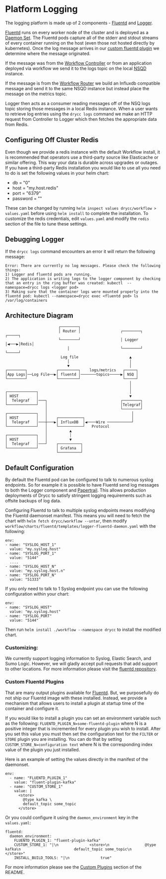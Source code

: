 # Platform Logging

The logging platform is made up of 2 components - [Fluentd](https://github.com/drycc/fluentd) and [Logger](https://github.com/drycc/logger).

[Fluentd](https://github.com/drycc/fluentd) runs on every worker node of the cluster and is deployed as a [Daemon Set](http://kubernetes.io/v1.1/docs/admin/daemons.html). The Fluentd pods capture all of the stderr and stdout streams of every container running on the host (even those not hosted directly by kubernetes). Once the log message arrives in our [custom fluentd plugin](https://github.com/drycc/fluentd/tree/main/rootfs/opt/fluentd/drycc-output) we determine where the message originated.

If the message was from the [Workflow Controller](https://github.com/drycc/controller) or from an application deployed via workflow we send it to the logs topic on the local [NSQD](http://nsq.io) instance.

If the message is from the [Workflow Router](https://github.com/drycc/router) we build an Influxdb compatible message and send it to the same NSQD instance but instead place the message on the metrics topic.

Logger then acts as a consumer reading messages off of the NSQ logs topic storing those messages in a local Redis instance. When a user wants to retrieve log entries using the `drycc logs` command we make an HTTP request from Controller to Logger which then fetches the appropriate data from Redis.

## Configuring Off Cluster Redis

Even though we provide a redis instance with the default Workflow install, it is recommended that operators use a third-party source like Elasticache or similar offering. This way your data is durable across upgrades or outages. If you have a third-party Redis installation you would like to use all you need to do is set the following values in your helm chart:

* db = "0"
* host = "my.host.redis"
* port = "6379"
* password = ""

These can be changed by running `helm inspect values drycc/workflow > values.yaml` before using
`helm install` to complete the installation. To customize the redis credentials, edit `values.yaml`
and modify the `redis` section of the file to tune these settings.

## Debugging Logger

If the `drycc logs` command encounters an error it will return the following message:

```
Error: There are currently no log messages. Please check the following things:
1) Logger and fluentd pods are running.
2) The application is writing logs to the logger component by checking that an entry in the ring buffer was created: kubectl  --namespace=drycc logs <logger pod>
3) Making sure that the container logs were mounted properly into the fluentd pod: kubectl --namespace=drycc exec <fluentd pod> ls /var/log/containers
```

## Architecture Diagram

```
                        ┌────────┐                                        
                        │ Router │                  ┌────────┐     ┌─────┐
                        └────────┘                  │ Logger │◀───▶│Redis│
                            │                       └────────┘     └─────┘
                         Log file                       ▲                
                            │                           │                
                            ▼                           │                
┌────────┐             ┌─────────┐    logs/metrics   ┌─────┐             
│App Logs│──Log File──▶│ fluentd │───────topics─────▶│ NSQ │             
└────────┘             └─────────┘                   └─────┘             
                                                        │                
                                                        │                
┌─────────────┐                                         │                
│ HOST        │                                         ▼                
│  Telegraf   │───┐                                 ┌────────┐            
└─────────────┘   │                                 │Telegraf│            
                  │                                 └────────┘            
┌─────────────┐   │                                      │                
│ HOST        │   │    ┌───────────┐                     │                
│  Telegraf   │───┼───▶│ InfluxDB  │◀────Wire ───────────┘                
└─────────────┘   │    └───────────┘   Protocol                   
                  │          ▲                                    
┌─────────────┐   │          │                                    
│ HOST        │   │          ▼                                    
│  Telegraf   │───┘    ┌──────────┐                               
└─────────────┘        │ Grafana  │                               
                       └──────────┘                               
```

## Default Configuration

By default the Fluentd pod can be configured to talk to numerous syslog endpoints. So for example it is possible to have Fluentd send log messages to both the Logger component and [Papertrail](https://papertrailapp.com/). This allows production deployments of Drycc to satisfy stringent logging requirements such as offsite backups of log data.

Configuring Fluentd to talk to multiple syslog endpoints means modifying the Fluentd daemonset
manifest. This means you will need to fetch the chart with `helm fetch drycc/workflow --untar`, then
modify `workflow/charts/fluentd/templates/logger-fluentd-daemon.yaml` with the following:

```
env:
- name: "SYSLOG_HOST_1"
  value: "my.syslog.host"
- name: "SYSLOG_PORT_1"
  value: "5144"
  ....
- name: "SYSLOG_HOST_N"
  value: "my.syslog.host.n"
- name: "SYSLOG_PORT_N"
  value: "51333"
```

If you only need to talk to 1 Syslog endpoint you can use the following configuration within your chart:

```
env:
- name: "SYSLOG_HOST"
  value: "my.syslog.host"
- name: "SYSLOG_PORT"
  value: "5144"
```

Then run `helm install ./workflow --namespace drycc` to install the modified chart.

### Customizing:

We currently support logging information to Syslog, Elastic Search, and Sumo Logic. However, we will gladly accept pull requests that add support to other locations. For more information please visit the [fluentd repository](https://github.com/drycc/fluentd).


### Custom Fluentd Plugins

That are many output plugins available for [Fluentd](https://github.com/search?q=fluentd+output&ref=opensearch). But, we purposefully do not ship our Fluentd image with these installed. Instead, we provide a mechanism that allows users to install a plugin at startup time of the container and configure it. 

If you would like to install a plugin you can set an environment variable such as the following: `FLUENTD_PLUGIN_N=some-fluentd-plugin` where N is a positive integer that is incremented for every plugin you wish to install. After you set this value you must then set the configuration text for the `FILTER` or `STORE` plugin you are installing. You can do that by setting `CUSTOM_STORE_N=configuration text` where N is the corresponding index value of the plugin you just installed.

Here is an example of setting the values directly in the manifest of the daemonset. 

```
env:
  - name: "FLUENTD_PLUGIN_1"
    value: "fluent-plugin-kafka"
  - name: "CUSTOM_STORE_1"
    value: |
      <store>
        @type kafka \
        default_topic some_topic
      </store>
```

Or you could configure it using the `daemon_environment` key in the `values.yaml`:

```
fluentd:
  daemon_environment:
    FLUENTD_PLUGIN_1: "fluent-plugin-kafka"
    CUSTOM_STORE_1: "|\n              <store>\n                @type kafka\n                        default_topic some_topic\n                        </store>"
    INSTALL_BUILD_TOOLS: "|\n              true"
```

For more information please see the [Custom Plugins](https://github.com/drycc/fluentd#custom-plugins) section of the README.
